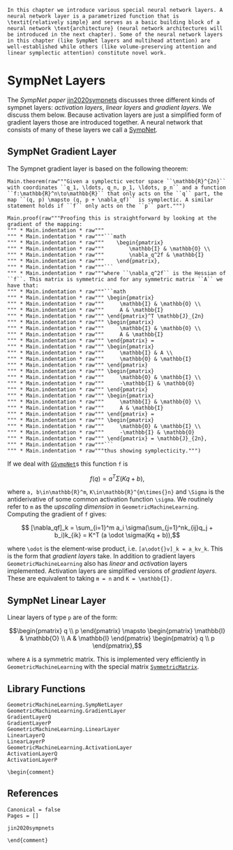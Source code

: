 ```@raw latex
In this chapter we introduce various special neural network layers. A neural network layer is a parametrized function that is \textit{relatively simple} and serves as a basic building block of a neural network \text{architecture} (neural network architectures will be introduced in the next chapter). Some of the neural network layers in this chapter (like SympNet layers and multihead attention) are well-established while others (like volume-preserving attention and linear symplectic attention) constitute novel work.
```

# SympNet Layers

The *SympNet paper* [jin2020sympnets](@cite) discusses three different kinds of sympnet layers: *activation layers*, *linear layers* and *gradient layers*. We discuss them below. Because activation layers are just a simplified form of gradient layers those are introduced together. A neural network that consists of many of these layers we call a [SympNet](@ref "SympNet Architecture").

## SympNet Gradient Layer

The Sympnet gradient layer is based on the following theorem: 

```@eval
Main.theorem(raw"""Given a symplectic vector space ``\mathbb{R}^{2n}`` with coordinates ``q_1, \ldots, q_n, p_1, \ldots, p_n`` and a function ``f:\mathbb{R}^n\to\mathbb{R}`` that only acts on the ``q`` part, the map ``(q, p) \mapsto (q, p + \nabla_qf)`` is symplectic. A similar statement holds if ``f`` only acts on the ``p`` part.""")
```

```@eval
Main.proof(raw"""Proofing this is straightforward by looking at the gradient of the mapping:
""" * Main.indentation * raw"""
""" * Main.indentation * raw"""```math
""" * Main.indentation * raw"""    \begin{pmatrix}
""" * Main.indentation * raw"""        \mathbb{I} & \mathbb{O} \\ 
""" * Main.indentation * raw"""        \nabla_q^2f & \mathbb{I}
""" * Main.indentation * raw"""    \end{pmatrix},
""" * Main.indentation * raw"""```
""" * Main.indentation * raw"""where ``\nabla_q^2f`` is the Hessian of ``f``. This matrix is symmetric and for any symmetric matrix ``A`` we have that: 
""" * Main.indentation * raw"""```math
""" * Main.indentation * raw""" \begin{pmatrix}
""" * Main.indentation * raw"""     \mathbb{I} & \mathbb{O} \\ 
""" * Main.indentation * raw"""     A & \mathbb{I}
""" * Main.indentation * raw""" \end{pmatrix}^T \mathbb{J}_{2n} 
""" * Main.indentation * raw""" \begin{pmatrix} 
""" * Main.indentation * raw"""     \mathbb{I} & \mathbb{O} \\ 
""" * Main.indentation * raw"""     A & \mathbb{I} 
""" * Main.indentation * raw""" \end{pmatrix} = 
""" * Main.indentation * raw""" \begin{pmatrix}
""" * Main.indentation * raw"""     \mathbb{I} & A \\ 
""" * Main.indentation * raw"""     \mathbb{O} & \mathbb{I}
""" * Main.indentation * raw""" \end{pmatrix} 
""" * Main.indentation * raw""" \begin{pmatrix} 
""" * Main.indentation * raw"""     \mathbb{O} & \mathbb{I} \\ 
""" * Main.indentation * raw"""     -\mathbb{I} & \mathbb{O} 
""" * Main.indentation * raw""" \end{pmatrix} 
""" * Main.indentation * raw""" \begin{pmatrix}
""" * Main.indentation * raw"""     \mathbb{I} & \mathbb{O} \\ 
""" * Main.indentation * raw"""     A & \mathbb{I}
""" * Main.indentation * raw""" \end{pmatrix} = 
""" * Main.indentation * raw""" \begin{pmatrix}
""" * Main.indentation * raw"""     \mathbb{O} & \mathbb{I} \\ 
""" * Main.indentation * raw"""     -\mathbb{I} & \mathbb{O} 
""" * Main.indentation * raw""" \end{pmatrix} = \mathbb{J}_{2n},
""" * Main.indentation * raw"""```
""" * Main.indentation * raw"""thus showing symplecticity.""")
```

If we deal with [`GSympNet`](@ref)s this function ``f`` is 

```math
    f(q) = a^T \Sigma(Kq + b),
```

where ``a, b\in\mathbb{R}^m``, ``K\in\mathbb{R}^{m\times{}n}`` and ``\Sigma`` is the antiderivative of some common activation function ``\sigma``. We routinely refer to ``m`` as the *upscaling dimension* in `GeometricMachineLearning`. Computing the gradient of ``f`` gives: 

```math
    [\nabla_qf]_k = \sum_{i=1}^m a_i \sigma(\sum_{j=1}^nk_{ij}q_j + b_i)k_{ik} = K^T (a \odot \sigma(Kq + b)),
```

where ``\odot`` is the element-wise product, i.e. ``[a\odot{}v]_k = a_kv_k``. This is the form that *gradient layers* take. In addition to gradient layers `GeometricMachineLearning` also has *linear* and *activation* layers implemented. Activation layers are simplified versions of *gradient layers*. These are equivalent to taking ``m = n`` and ``K = \mathbb{I}.``

## SympNet Linear Layer

Linear layers of type ``p`` are of the form:

```math
\begin{pmatrix} q \\ p \end{pmatrix} \mapsto \begin{pmatrix} \mathbb{I} & \mathbb{O} \\ A & \mathbb{I} \end{pmatrix} \begin{pmatrix} q \\ p \end{pmatrix},
```

where ``A`` is a symmetric matrix. This is implemented very efficiently in `GeometricMachineLearning` with the special matrix [`SymmetricMatrix`](@ref).

## Library Functions

```@docs
GeometricMachineLearning.SympNetLayer
GeometricMachineLearning.GradientLayer
GradientLayerQ
GradientLayerP
GeometricMachineLearning.LinearLayer
LinearLayerQ
LinearLayerP
GeometricMachineLearning.ActivationLayer
ActivationLayerQ
ActivationLayerP
```

```@raw latex
\begin{comment}
```

## References

```@bibliography
Canonical = false
Pages = []

jin2020sympnets
```

```@raw latex
\end{comment}
```